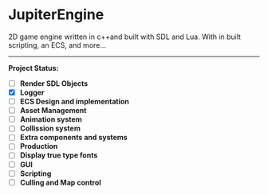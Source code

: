 # JupiterEngine
2D game engine written in c++and built with SDL and Lua. With in built scripting, an ECS, and more...

---------------------------------------------------------------------------------------------------------------------------

<b>Project Status:<b>

- [ ] Render SDL Objects
- [X] Logger
- [ ] ECS Design and implementation
- [ ] Asset Management
- [ ] Animation system
- [ ] Collission system
- [ ] Extra components and systems
- [ ] Production
- [ ] Display true type fonts
- [ ] GUI
- [ ] Scripting
- [ ] Culling and Map control
